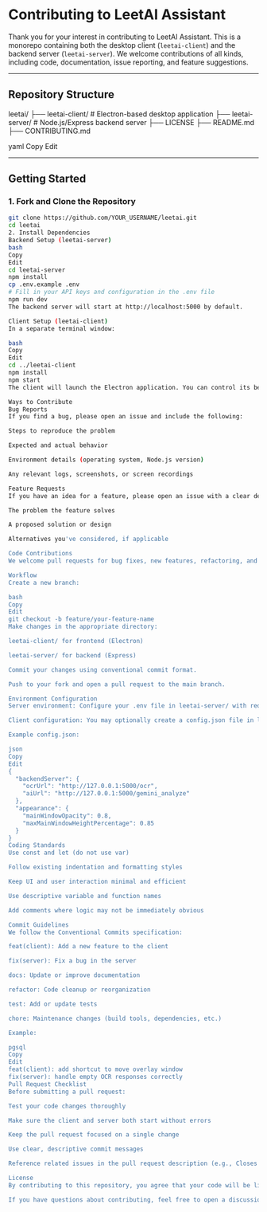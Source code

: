 # Contributing to LeetAI Assistant

Thank you for your interest in contributing to LeetAI Assistant. This is a monorepo containing both the desktop client (`leetai-client`) and the backend server (`leetai-server`). We welcome contributions of all kinds, including code, documentation, issue reporting, and feature suggestions.

---

## Repository Structure

leetai/
├── leetai-client/ # Electron-based desktop application
├── leetai-server/ # Node.js/Express backend server
├── LICENSE
├── README.md
├── CONTRIBUTING.md

yaml
Copy
Edit

---

## Getting Started

### 1. Fork and Clone the Repository

```bash
git clone https://github.com/YOUR_USERNAME/leetai.git
cd leetai
2. Install Dependencies
Backend Setup (leetai-server)
bash
Copy
Edit
cd leetai-server
npm install
cp .env.example .env
# Fill in your API keys and configuration in the .env file
npm run dev
The backend server will start at http://localhost:5000 by default.

Client Setup (leetai-client)
In a separate terminal window:

bash
Copy
Edit
cd ../leetai-client
npm install
npm start
The client will launch the Electron application. You can control its behavior with keyboard shortcuts (see the README for usage details).

Ways to Contribute
Bug Reports
If you find a bug, please open an issue and include the following:

Steps to reproduce the problem

Expected and actual behavior

Environment details (operating system, Node.js version)

Any relevant logs, screenshots, or screen recordings

Feature Requests
If you have an idea for a feature, please open an issue with a clear description. Include:

The problem the feature solves

A proposed solution or design

Alternatives you've considered, if applicable

Code Contributions
We welcome pull requests for bug fixes, new features, refactoring, and documentation updates.

Workflow
Create a new branch:

bash
Copy
Edit
git checkout -b feature/your-feature-name
Make changes in the appropriate directory:

leetai-client/ for frontend (Electron)

leetai-server/ for backend (Express)

Commit your changes using conventional commit format.

Push to your fork and open a pull request to the main branch.

Environment Configuration
Server environment: Configure your .env file in leetai-server/ with required API keys and settings.

Client configuration: You may optionally create a config.json file in leetai-client/ to override backend URLs and appearance settings.

Example config.json:

json
Copy
Edit
{
  "backendServer": {
    "ocrUrl": "http://127.0.0.1:5000/ocr",
    "aiUrl": "http://127.0.0.1:5000/gemini_analyze"
  },
  "appearance": {
    "mainWindowOpacity": 0.8,
    "maxMainWindowHeightPercentage": 0.85
  }
}
Coding Standards
Use const and let (do not use var)

Follow existing indentation and formatting styles

Keep UI and user interaction minimal and efficient

Use descriptive variable and function names

Add comments where logic may not be immediately obvious

Commit Guidelines
We follow the Conventional Commits specification:

feat(client): Add a new feature to the client

fix(server): Fix a bug in the server

docs: Update or improve documentation

refactor: Code cleanup or reorganization

test: Add or update tests

chore: Maintenance changes (build tools, dependencies, etc.)

Example:

pgsql
Copy
Edit
feat(client): add shortcut to move overlay window
fix(server): handle empty OCR responses correctly
Pull Request Checklist
Before submitting a pull request:

Test your code changes thoroughly

Make sure the client and server both start without errors

Keep the pull request focused on a single change

Use clear, descriptive commit messages

Reference related issues in the pull request description (e.g., Closes #42)

License
By contributing to this repository, you agree that your code will be licensed under the GNU General Public License v2.0.

If you have questions about contributing, feel free to open a discussion or issue.
